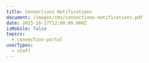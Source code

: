 ```yaml
---
title: Connections Notifications
document: /images/cms/connections-notifications.pdf
date: 2023-10-17T12:00:00.000Z
isMobile: false
topics:
  - connection-portal
userTypes:
  - staff
---
```


